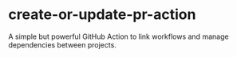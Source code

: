 # create-or-update-pr-action
A simple but powerful GitHub Action to link workflows and manage dependencies between projects.
